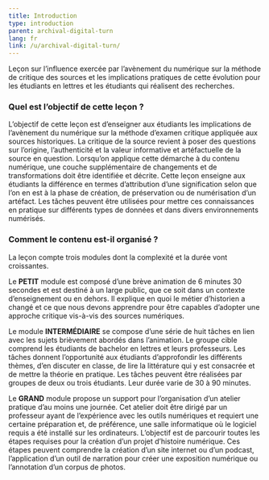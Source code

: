 ```yaml
---
title: Introduction
type: introduction
parent: archival-digital-turn
lang: fr
link: /u/archival-digital-turn/
---
```


Leçon sur l’influence exercée par l’avènement du numérique sur la méthode de critique des sources et les implications pratiques de cette évolution pour les étudiants en lettres et les étudiants qui réalisent des recherches.

<!-- more -->

### Quel est l’objectif de cette leçon ?
<!-- section-contents -->

L’objectif de cette leçon est d’enseigner aux étudiants les implications de l’avènement du numérique sur la méthode d’examen critique appliquée aux sources historiques. La critique de la source revient à poser des questions sur l’origine, l’authenticité et la valeur informative et artéfactuelle de la source en question. Lorsqu’on applique cette démarche à du contenu numérique, une couche supplémentaire de changements et de transformations doit être identifiée et décrite. Cette leçon enseigne aux étudiants la différence en termes d’attribution d’une signification selon que l’on en est à la phase de création, de préservation ou de numérisation d’un artéfact. Les tâches peuvent être utilisées pour mettre ces connaissances en pratique sur différents types de données et dans divers environnements numérisés.

<!-- section -->

### Comment le contenu est-il organisé ?
<!-- section-contents -->

La leçon compte trois modules dont la complexité et la durée vont croissantes.

Le **PETIT** module est composé d’une brève animation de 6 minutes 30 secondes et est destiné à un large public, que ce soit dans un contexte d’enseignement ou en dehors. Il explique en quoi le métier d’historien a changé et ce que nous devons apprendre pour être capables d’adopter une approche critique vis-à-vis des sources numériques.

Le module **INTERMÉDIAIRE** se compose d’une série de huit tâches en lien avec les sujets brièvement abordés dans l’animation. Le groupe cible comprend les étudiants de bachelor en lettres et leurs professeurs. Les tâches donnent l’opportunité aux étudiants d’approfondir les différents thèmes, d’en discuter en classe, de lire la littérature qui y est consacrée et de mettre la théorie en pratique. Les tâches peuvent être réalisées par groupes de deux ou trois étudiants. Leur durée varie de 30 à 90 minutes.

Le **GRAND** module propose un support pour l’organisation d’un atelier pratique d’au moins une journée. Cet atelier doit être dirigé par un professeur ayant de l’expérience avec les outils numériques et requiert une certaine préparation et, de préférence, une salle informatique où le logiciel requis a été installé sur les ordinateurs. L’objectif est de parcourir toutes les étapes requises pour la création d’un projet d’histoire numérique. Ces étapes peuvent comprendre la création d’un site internet ou d’un podcast, l’application d’un outil de narration pour créer une exposition numérique ou l’annotation d’un corpus de photos.
